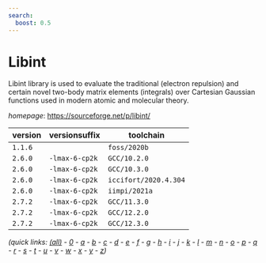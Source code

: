 ```yaml
---
search:
  boost: 0.5
---
```

# Libint

Libint library is used to evaluate the traditional (electron repulsion) and certain novel two-body  matrix elements (integrals) over Cartesian Gaussian functions used in modern atomic and molecular theory.

*homepage*: <https://sourceforge.net/p/libint/>

version | versionsuffix | toolchain
--------|---------------|----------
``1.1.6`` |  | ``foss/2020b``
``2.6.0`` | ``-lmax-6-cp2k`` | ``GCC/10.2.0``
``2.6.0`` | ``-lmax-6-cp2k`` | ``GCC/10.3.0``
``2.6.0`` | ``-lmax-6-cp2k`` | ``iccifort/2020.4.304``
``2.6.0`` | ``-lmax-6-cp2k`` | ``iimpi/2021a``
``2.7.2`` | ``-lmax-6-cp2k`` | ``GCC/11.3.0``
``2.7.2`` | ``-lmax-6-cp2k`` | ``GCC/12.2.0``
``2.7.2`` | ``-lmax-6-cp2k`` | ``GCC/12.3.0``


*(quick links: [(all)](../index.md) - [0](../0/index.md) - [a](../a/index.md) - [b](../b/index.md) - [c](../c/index.md) - [d](../d/index.md) - [e](../e/index.md) - [f](../f/index.md) - [g](../g/index.md) - [h](../h/index.md) - [i](../i/index.md) - [j](../j/index.md) - [k](../k/index.md) - [l](../l/index.md) - [m](../m/index.md) - [n](../n/index.md) - [o](../o/index.md) - [p](../p/index.md) - [q](../q/index.md) - [r](../r/index.md) - [s](../s/index.md) - [t](../t/index.md) - [u](../u/index.md) - [v](../v/index.md) - [w](../w/index.md) - [x](../x/index.md) - [y](../y/index.md) - [z](../z/index.md))*

